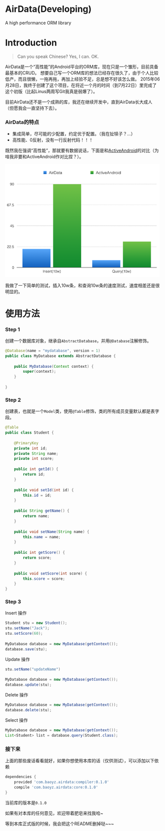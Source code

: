 # AirData(Developing)
A high performance ORM library

# Introduction

> Can you speak Chinese?
> Yes, I can.
> OK.

AirData是一个“高性能”的Android平台的ORM库，现在只是一个雏形，目前具备最基本的CRUD。
想要自己写一个ORM库的想法已经存在很久了，由于个人比较低产，而且很懒，一拖再拖，再加上经验不足，总是想不好该怎么做。
2015年06月28日，我终于创建了这个项目，在将近一个月的时间（到7月22日）里完成了这个初版（比起Linus两周写Git我真是弱爆了）。

目前AirData还不是一个成熟的库，我还在继续开发中，直到AirData长大成人（但愿我会一直坚持下去）。

### AirData的特点

* 集成简单，尽可能的少配置，约定优于配置。（我在扯犊子？...）
* 高性能、0反射，没有一行反射代码！！！

既然我在强调“高性能”，那就要有数据说话，下面是和[ActiveAndroid](https://github.com/pardom/ActiveAndroid)的对比（为啥我非要和ActiveAndroid作对比捏？）。

<img src="https://raw.githubusercontent.com/baoboy/baoboy.github.io/master/images/airdata/bar_chart.png" width="500"/>

我做了一下简单的测试，插入10w条，和查询10w条的速度测试，速度相差还是很明显的。

# 使用方法

### Step 1

创建一个数据库对象，继承自`AbstractDatabase`，并用`@Database`注解修饰。

```java
@Database(name = "mydatabase", version = 1)
public class MyDatabase extends AbstractDatabase {

    public MyDatabase(Context context) {
        super(context);
    }

}
```

### Step 2

创建表，也就是一个`Model`类，使用`@Table`修饰，类的所有成员变量默认都是表字段。

```java
@Table
public class Student {

    @PrimaryKey
    private int id;
    private String name;
    private int score;

    public int getId() {
        return id;
    }

    public void setId(int id) {
        this.id = id;
    }

    public String getName() {
        return name;
    }

    public void setName(String name) {
        this.name = name;
    }

    public int getScore() {
        return score;
    }

    public void setScore(int score) {
        this.score = score;
    }
}

```
### Step 3

Insert 操作

```java
Student stu = new Student();
stu.setName("Jack");
stu.setScore(60);

MyDatabase database = new MyDatabase(getContext());
database.save(stu);
```

Update 操作

```java
stu.setName("updateName")

MyDatabase database = new MyDatabase(getContext());
database.update(stu);
```

Delete 操作

```java
MyDatabase database = new MyDatabase(getContext());
database.delete(stu);
```

Select 操作

```java
MyDatabase database = new MyDatabase(getContext());
List<Student> list = database.query(Student.class);
```

### 接下来

上面的那些废话看看就好，如果你想使用本库的话（仅供测试），可以添加以下依赖

```groovy
dependencies {
    provided 'com.baoyz.airdata:compiler:0.1.0'
    compile 'com.baoyz.airdata:core:0.1.0'
}
```

当前库的版本是`0.1.0`  

如果有对本库的任何意见，欢迎带着肥皂来找我哈~  

等到本库正式版的时候，我会把这个README删掉哒~~~